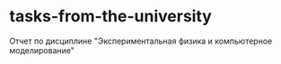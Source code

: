 # tasks-from-the-university
Отчет по дисциплине "Экспериментальная физика и компьютерное моделирование"
